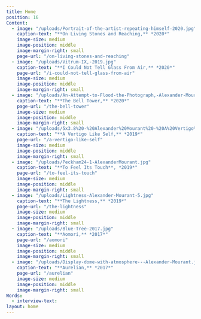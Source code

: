 ```yaml
---
title: Home
position: 16
Content:
  - image: "/uploads/Portrait-of-the-artist-repeating-himself-2020.jpg"
    caption-text: "**On Living Stones and Reaching,** *2020*"
    image-size: medium
    image-position: middle
    image-margin-right: small
    page-url: "/on-living-stones-and-reaching"
  - image: "/uploads/Vitrum-IX,-2019.jpg"
    caption-text: "**I Could Not Tell Glass From Air,** *2020*"
    page-url: "/i-could-not-tell-glass-from-air"
    image-size: medium
    image-position: middle
    image-margin-right: small
  - image: "/uploads/An-Attempt-to-Flood-the-Photograph,-Alexander-Mourant,-2020.jpg"
    caption-text: "**The Bell Tower,** *2020*"
    page-url: "/the-bell-tower"
    image-size: medium
    image-position: middle
    image-margin-right: small
  - image: "/uploads/5x3.8%20-%20Alexander%20Mourant%20-%20A%20Vertigo%20Like%20Self%20-%203.jpg"
    caption-text: "**A Vertigo Like Self,** *2019*"
    page-url: "/a-vertigo-like-self"
    image-size: medium
    image-position: middle
    image-margin-right: small
  - image: "/uploads/Peckham24-1-AlexanderMourant.jpg"
    caption-text: "**To Feel Its Touch**, *2019*"
    page-url: "/to-feel-its-touch"
    image-size: medium
    image-position: middle
    image-margin-right: small
  - image: "/uploads/Lightness-Alexander-Mourant-5.jpg"
    caption-text: "**The Lightness,** *2019*"
    page-url: "/the-lightness"
    image-size: medium
    image-position: middle
    image-margin-right: small
  - image: "/uploads/Blue-Tree-2017.jpg"
    caption-text: "**Aomori,** *2017*"
    page-url: "/aomori"
    image-size: medium
    image-position: middle
    image-margin-right: small
  - image: "/uploads/Display-dome-with-atmosphere---Alexander-Mourant.jpg"
    caption-text: "**Aurelian,** *2017*"
    page-url: "/aurelian"
    image-size: medium
    image-position: middle
    image-margin-right: small
Words:
  - interview-text:
layout: home
---
```

